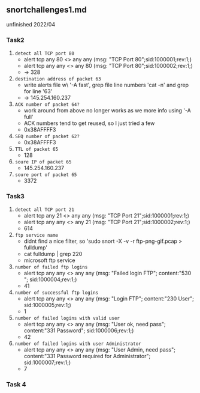 ## snortchallenges1.md
unfinished 2022/04

### Task2
1. `detect all TCP port 80`
   * alert tcp any 80 <> any any (msg: "TCP Port 80";sid:1000001;rev:1;)
   * alert tcp any any <> any 80 (msg: "TCP Port 80";sid:1000002;rev:1;)
   * -> 328
2. `destination address of packet 63`
   * write alerts file w\ '-A fast', grep file line numbers 'cat -n' and grep for line '63'
   * -> 145.254.160.237
3. `ACK number of packet 64?`
   * work around from above no longer works as we more info using '-A full'
   * ACK numbers tend to get reused, so I just tried a few
   * 0x38AFFFF3
4. `SEQ number of packet 62?`
   * 0x38AFFFF3
5. `TTL of packet 65`
   * 128
6. `soure IP of packet 65`
   * 145.254.160.237
7. `soure port of packet 65`
   * 3372

### Task3
1. `detect all TCP port 21`
   * alert tcp any 21 <> any any (msg: "TCP Port 21";sid:1000001;rev:1;)
   * alert tcp any any <> any 21 (msg: "TCP Port 21";sid:1000002;rev:1;)
   * 614
2. `ftp service name`
   * didnt find a nice filter, so 'sudo snort -X -v -r ftp-png-gif.pcap > fulldump'
   * cat fulldump | grep 220
   * microsoft ftp service
3. `number of failed ftp logins`
   * alert tcp any any <> any any (msg: "Failed login FTP"; content:"530 "; sid:1000004;rev:1;)
   * 41
4. `number of successful ftp logins`
   * alert tcp any any <> any any (msg: "Login FTP"; content:"230 User"; sid:1000005;rev:1;)
   * 1
5. `number of failed logins with valid user`
   * alert tcp any any <> any any (msg: "User ok, need pass"; content:"331 Password"; sid:1000006;rev:1;)
   * 42
6. `number of failed logins with user Administrator`
   * alert tcp any any <> any any (msg: "User Admin, need pass"; content:"331 Password required for Administrator"; sid:1000007;rev:1;)
   * 7

### Task 4

